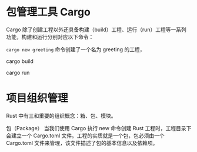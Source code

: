 # 包管理工具 Cargo
Cargo 除了创建工程以外还具备构建（build）工程、运行（run）工程等一系列功能，构建和运行分别对应以下命令：

`cargo new greeting` 命令创建了一个名为 greeting 的工程，

cargo build 

cargo run 

# 项目组织管理
Rust 中有三和重要的组织概念：箱、包、模块。

包（Package）
当我们使用 Cargo 执行 new 命令创建 Rust 工程时，工程目录下会建立一个 Cargo.toml 文件。工程的实质就是一个包，包必须由一个 Cargo.toml 文件来管理，该文件描述了包的基本信息以及依赖项。

